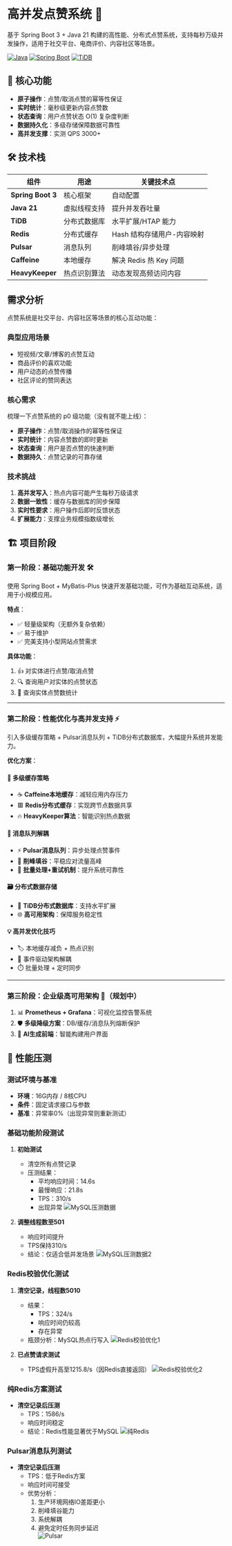 # 高并发点赞系统 🚀

基于 Spring Boot 3 + Java 21 构建的高性能、分布式点赞系统，支持每秒万级并发操作，适用于社交平台、电商评价、内容社区等场景。

[![Java](https://img.shields.io/badge/Java-21-red?logo=openjdk)](https://openjdk.org/)
[![Spring Boot](https://img.shields.io/badge/Spring%20Boot-3.2-blue?logo=spring)](https://spring.io/)
[![TiDB](https://img.shields.io/badge/TiDB-7.5-green?logo=tidb)](https://tidb.io/)

## 📌 核心功能
- **原子操作**：点赞/取消点赞的幂等性保证
- **实时统计**：毫秒级更新内容点赞数
- **状态查询**：用户点赞状态 O(1) 复杂度判断
- **数据持久化**：多级存储保障数据可靠性
- **高并发支撑**：实测 QPS 3000+

## 🛠️ 技术栈
| 组件               | 用途                          | 关键技术点                     |
|--------------------|-----------------------------|------------------------------|
| **Spring Boot 3**  | 核心框架                      | 自动配置       |
| **Java 21**        | 虚拟线程支持                  | 提升并发吞吐量                |
| **TiDB**           | 分布式数据库                  | 水平扩展/HTAP 能力           |
| **Redis**          | 分布式缓存                    | Hash 结构存储用户-内容映射    |
| **Pulsar**         | 消息队列                      | 削峰填谷/异步处理             |
| **Caffeine**       | 本地缓存                      | 解决 Redis 热 Key 问题        |
| **HeavyKeeper**    | 热点识别算法                  | 动态发现高频访问内容          |

## 需求分析

点赞系统是社交平台、内容社区等场景的核心互动功能：  


### 典型应用场景
- 短视频/文章/博客的点赞互动
- 商品评价的喜欢功能
- 用户动态的点赞传播
- 社区评论的赞同表达

### 核心需求
梳理一下点赞系统的 p0 级功能（没有就不能上线）：

- **原子操作**：点赞/取消操作的幂等性保证
- **实时统计**：内容点赞数的即时更新
- **状态查询**：用户是否点赞的快速判断
- **数据持久**：点赞记录的可靠存储  


### 技术挑战
1. **高并发写入**：热点内容可能产生每秒万级请求
2. **数据一致性**：缓存与数据库的同步保障
3. **实时性要求**：用户操作后即时反馈状态
4. **扩展能力**：支撑业务规模指数级增长  

## 🏗️ 项目阶段

### 第一阶段：基础功能开发 🛠️
使用 Spring Boot + MyBatis-Plus 快速开发基础功能，可作为基础互动系统，适用于小规模应用。

**特点**：
- ✅ 轻量级架构（无额外复杂依赖）
- ✅ 易于维护
- ✅ 完美支持小型网站点赞需求

**具体功能**：
1. 👍 对实体进行点赞/取消点赞
2. 🔍 查询用户对实体的点赞状态
3. 🧮 查询实体点赞数统计

---

### 第二阶段：性能优化与高并发支持 ⚡
引入多级缓存策略 + Pulsar消息队列 + TiDB分布式数据库，大幅提升系统并发能力。

**优化方案**：

#### 🚀 多级缓存策略
- ☕ **Caffeine本地缓存**：减轻应用内存压力
- 🟥 **Redis分布式缓存**：实现跨节点数据共享
- 🔥 **HeavyKeeper算法**：智能识别热点数据

#### 📨 消息队列解耦
- ⚡ **Pulsar消息队列**：异步处理点赞事件
- 🌊 **削峰填谷**：平稳应对流量高峰
- 🔄 **批量处理+重试机制**：提升系统可靠性

#### 🗃️ 分布式数据存储
- 🎯 **TiDB分布式数据库**：支持水平扩展
- 🌐 **高可用架构**：保障服务稳定性

#### 💡 高并发优化技巧
- 🏷️ 本地缓存减负 + 热点识别
- 🧩 事件驱动架构解耦
- ⏱️ 批量处理 + 定时同步

---

### 第三阶段：企业级高可用架构 🚧（规划中）
1. 📊 **Prometheus + Grafana**：可视化监控告警系统
2. 🛡️ **多级降级方案**：DB/缓存/消息队列熔断保护
3. 🤖 **AI生成前端**：智能构建用户界面

## 🚀 性能压测

### 测试环境与基准
- **环境**：16G内存 / 8核CPU
- **条件**：固定请求接口与参数
- **基准**：异常率0%（出现异常则重新测试）

### 基础功能阶段测试
1. **初始测试**
    - 清空所有点赞记录
    - 压测结果：
        - 平均响应时间：14.6s
        - 最慢响应：21.8s
        - TPS：310/s
        - 出现异常
![MySQL压测数据](./images/img.png)

2. **调整线程数至501**
    - 响应时间提升
    - TPS保持310/s
    - 结论：仅适合低并发场景
![MySQL压测数据2](./images/img_1.png)

### Redis校验优化测试
1. **清空记录，线程数5010**
    - 结果：
        - TPS：324/s
        - 响应时间仍较高
        - 存在异常
    - 瓶颈分析：MySQL热点行写入
![Redis校验优化1](./images/img_2.png)

2. **已点赞请求测试**
    - TPS虚假升高至1215.8/s（因Redis直接返回）
![Redis校验优化2](./images/img_3.png)


### 纯Redis方案测试
- **清空记录后压测**
    - TPS：1586/s
    - 响应时间稳定
    - 结论：Redis性能显著优于MySQL
![纯Redis](./images/img_4.png)


### Pulsar消息队列测试
- **清空记录后压测**
    - TPS：低于Redis方案
    - 响应时间可接受
    - 优势分析：
        1. 生产环境网络IO差距更小
        2. 削峰填谷能力
        3. 系统解耦
        4. 避免定时任务同步延迟   
![Pulsar](./images/img_5.png)

